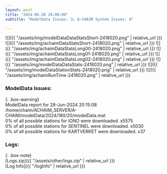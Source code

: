 ```yaml
---
layout: post
title: "2024-06-28 20:00:00"
subtitle: "ModelData Issues: 3; A-CHAIM System Issues: 0"

---
```


![]({{ "/assets/img/modelDataDataStatsShort-2418020.png" | relative_url }})
![]({{ "/assets/img/achaimDataStatsShort-2418020.png" | relative_url }})
![]({{ "/assets/img/achaimDataStatsLong00-2418020.png" | relative_url }})
![]({{ "/assets/img/achaimDataStatsLong01-2418020.png" | relative_url }})
![]({{ "/assets/img/achaimDataStatsLong02-2418020.png" | relative_url }})
![]({{ "/assets/img/modelDataDataStats-2418020.png" | relative_url }})
![]({{ "/assets/img/modelDataStationStats-2418020.png" | relative_url }})
![]({{ "/assets/img/achaimRunTime-2418020.png" | relative_url }})


### ModelData Issues:  
  
{: .box-warning}  
 ModelData report for 28-Jun-2024 20:15:08   
 /home/chaim/ACHAIM_SERVER/A-CHAIM/modelData/2024/180/20/modelData.mat   
 0% of all possible stations for IONO were downloaded. x5575   
 0% of all possible stations for SENTINEL were downloaded. x5030   
 0% of all possible stations for KARTVERKET were downloaded. x37   
  


### Logs:  
  
{: .box-note}  
[Logs.zip]({{ "/assets/other/logs.zip" | relative_url }})  
[Log Info]({{ "/logInfo" | relative_url }})  
